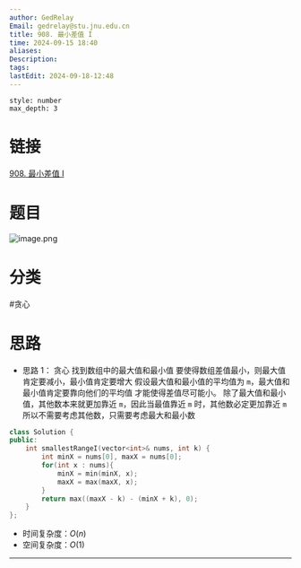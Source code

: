 ```yaml
---
author: GedRelay
Email: gedrelay@stu.jnu.edu.cn
title: 908. 最小差值 I
time: 2024-09-15 18:40
aliases: 
Description: 
tags: 
lastEdit: 2024-09-18-12:48
---
```


```toc
style: number
max_depth: 3
```

# 链接
[908. 最小差值 I](https://leetcode.cn/problems/smallest-range-i/) 

# 题目
![image.png](https://ged-pic-bed.oss-cn-guangzhou.aliyuncs.com/img/202409151840021.png)


# 分类
#贪心 

# 思路
- 思路 1：
贪心
找到数组中的最大值和最小值
要使得数组差值最小，则最大值肯定要减小，最小值肯定要增大
假设最大值和最小值的平均值为 `m`，最大值和最小值肯定要靠向他们的平均值
才能使得差值尽可能小。
除了最大值和最小值，其他数本来就更加靠近 `m`，因此当最值靠近 `m` 时，其他数必定更加靠近 `m` 
所以不需要考虑其他数，只需要考虑最大和最小数


```cpp
class Solution {
public:
    int smallestRangeI(vector<int>& nums, int k) {
        int minX = nums[0], maxX = nums[0];
        for(int x : nums){
            minX = min(minX, x);
            maxX = max(maxX, x);
        }
        return max((maxX - k) - (minX + k), 0);
    }
};
```


- 时间复杂度：${O\left( n \right)  }$ 
- 空间复杂度：${O\left( 1 \right)  }$ 


---

